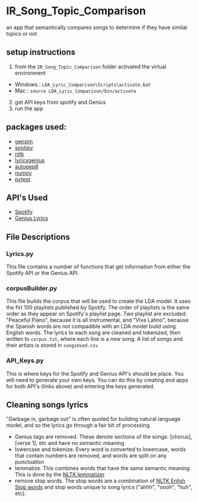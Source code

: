 # IR_Song_Topic_Comparison
an app that semantically compares songs to determine if they have similar topics or not

## setup instructions
1. from the `IR_Song_Topic_Comparison` folder activated the virtual environment
-  Windows : `LDA_Lyric_Comparison\Scripts\activate.bat`
-  Mac : `source LDA_Lyric_Comparison/bin/activate`
2. get API keys from spotify and Genius
3. run the app

## packages used:
- [gensim](https://pypi.org/project/gensim/)
- [spotipy](https://pypi.org/project/spotipy/)
- [nltk](https://pypi.org/project/nltk/)
- [lyricsgenius](https://pypi.org/project/lyricsgenius/)
- [autopep8](https://pypi.org/project/autopep8/)
- [numpy](https://pypi.org/project/numpy/)
- [pytest](https://pypi.org/project/pytest/)

## API's Used
- [Spotify](https://developer.spotify.com/)
- [Genius Lyrics](https://docs.genius.com/)

## File Descriptions

### Lyrics.py
This file contains a number of functions that get information from either the Spotify API or the Genius API. 

### corpusBuilder.py
This file builds the corpus that will be used to create the LDA model. It uses the firt 100 playlists published by Spotify. The order of playlists is the same order as they appear on Spotify's playlist page. Two playlist are excluded: "Peaceful Piano", because it is all instrumental, and "Viva Latino", because the Spanish words are not compadible with an LDA model build using English words. The lyrics to each song are cleaned and tokenized, then written to `corpus.txt`, where each line is a new song. A list of songs and their artists is stored in `songsUsed.csv`

### API_Keys.py
This is where keys for the Spotify and Genius API's should be place. You will need to generate your own keys. You can do this by creating and apps for both API's (links above) and entering the keys generated.


## Cleaning songs lyrics
"Garbage in, garbage out" is often quoted for building natural language model, and so the lyrics go through a fair bit of processing.
- Genius tags are removed. These denote sections of the songs: [chorus], [verse 1], etc and have no semantic meaning
- lowercase and tokenize. Every word is converted to lowercase, words that contain numbers are removed, and words are split on any punctuation
- lemmatize. This combines words that have the same semantic meaning. This is done by the [NLTK lemmatizer](http://www.nltk.org/api/nltk.stem.html#nltk.stem.wordnet.WordNetLemmatizer)
- remove stop words. The stop words are a combination of [NLTK Enlish Stop words](https://www.nltk.org/book/ch02.html) and stop words unique to song lyrics ("ahhh", "oooh", "huh", etc).
